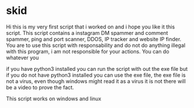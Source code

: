 # skid

Hi this is my very first script that i worked on and i hope you like it this script. This script contains a instagram DM spammer and comment spammer, ping and port scanner, DDOS, IP tracker and website IP finder. You are to use this script with responsability and do not do anything illegal with this program, i am not responsible for your actions. You can do whatever you 

if you have python3 installed you can run the script with out the exe file but if you do not have python3 installed you can use the exe file, the exe file is not a virus, even though windows might read it as a virus it is not there will be a video to prove the fact.

This script works on windows and linux 

